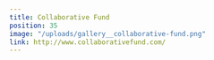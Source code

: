 ```yaml
---
title: Collaborative Fund
position: 35
image: "/uploads/gallery__collaborative-fund.png"
link: http://www.collaborativefund.com/
---
```


